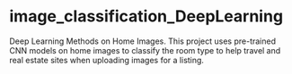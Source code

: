 # image_classification_DeepLearning
Deep Learning Methods on Home Images.
This project uses pre-trained CNN models on home images to classify the room type to help travel and real estate sites when uploading images for a listing.
